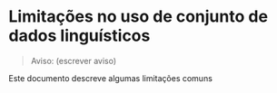 # Limitações no uso de conjunto de dados linguísticos
> Aviso: (escrever aviso)

Este documento descreve algumas limitações comuns